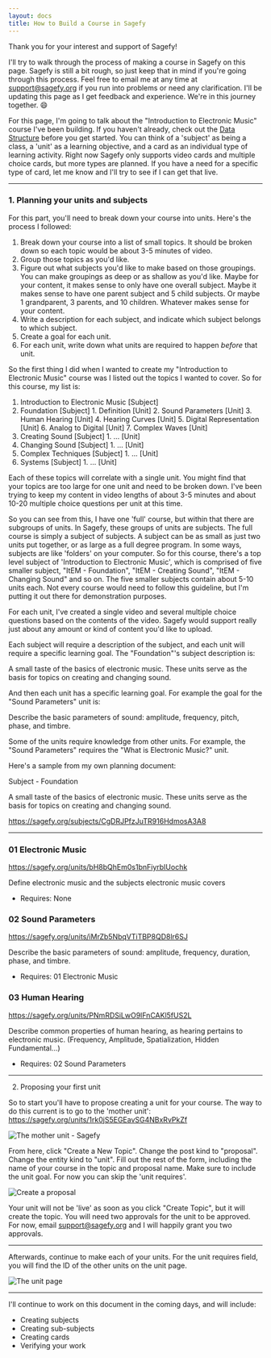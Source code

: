 ```yaml
---
layout: docs
title: How to Build a Course in Sagefy
---
```


Thank you for your interest and support of Sagefy!

I'll try to walk through the process of making a course in Sagefy on this page. Sagefy is still a bit rough, so just keep that in mind if you're going through this process. Feel free to email me at any time at <support@sagefy.org> if you run into problems or need any clarification. I'll be updating this page as I get feedback and experience. We're in this journey together. :smile:

For this page, I'm going to talk about the "Introduction to Electronic Music" course I've been building. If you haven't already, check out the [Data Structure](Data-Structure) before you get started. You can think of a 'subject' as being a class, a 'unit' as a learning objective, and a card as an individual type of learning activity. Right now Sagefy only supports video cards and multiple choice cards, but more types are planned. If you have a need for a specific type of card, let me know and I'll try to see if I can get that live.

-----

### 1. Planning your units and subjects

For this part, you'll need to break down your course into units. Here's the process I followed:

1. Break down your course into a list of small topics. It should be broken down so each topic would be about 3-5 minutes of video.
2. Group those topics as you'd like.
3. Figure out what subjects you'd like to make based on those groupings. You can make groupings as deep or as shallow as you'd like. Maybe for your content, it makes sense to only have one overall subject. Maybe it makes sense to have one parent subject and 5 child subjects. Or maybe 1 grandparent, 3 parents, and 10 children. Whatever makes sense for your content.
4. Write a description for each subject, and indicate which subject belongs to which subject.
5. Create a goal for each unit.
6. For each unit, write down what units are required to happen *before* that unit.

So the first thing I did when I wanted to create my "Introduction to Electronic Music" course was I listed out the topics I wanted to cover. So for this course, my list is:

1. Introduction to Electronic Music [Subject]
  1. Foundation [Subject]
    1. Definition [Unit]
    2. Sound Parameters [Unit]
    3. Human Hearing [Unit]
    4. Hearing Curves [Unit]
    5. Digital Representation [Unit]
    6. Analog to Digital [Unit]
    7. Complex Waves [Unit]
  2. Creating Sound [Subject]
    1. ... [Unit]
  3. Changing Sound [Subject]
    1. ... [Unit]
  4. Complex Techniques [Subject]
    1. ... [Unit]
  5. Systems [Subject]
    1. ... [Unit]

Each of these topics will correlate with a single unit. You might find that your topics are too large for one unit and need to be broken down. I've been trying to keep my content in video lengths of about 3-5 minutes and about 10-20 multiple choice questions per unit at this time.

So you can see from this, I have one 'full' course, but within that there are subgroups of units. In Sagefy, these groups of units are subjects. The full course is simply a subject of subjects. A subject can be as small as just two units put together, or as large as a full degree program. In some ways, subjects are like 'folders' on your computer. So for this course, there's a top level subject of 'Introduction to Electronic Music', which is comprised of five smaller subject, "ItEM - Foundation", "ItEM - Creating Sound", "ItEM - Changing Sound" and so on. The five smaller subjects contain about 5-10 units each. Not every course would need to follow this guideline, but I'm putting it out there for demonstration purposes.

For each unit, I've created a single video and several multiple choice questions based on the contents of the video. Sagefy would support really just about any amount or kind of content you'd like to upload.

Each subject will require a description of the subject, and each unit will require a specific learning goal. The "Foundation"'s subject description is:

  A small taste of the basics of electronic music. These units serve as the basis for topics on creating and changing sound.

And then each unit has a specific learning goal. For example the goal for the "Sound Parameters" unit is:

  Describe the basic parameters of sound: amplitude, frequency, pitch, phase, and timbre.

Some of the units require knowledge from other units. For example, the "Sound Parameters" requires the "What is Electronic Music?" unit.

Here's a sample from my own planning document:


  Subject - Foundation

  A small taste of the basics of electronic music. These units serve as the basis for topics on creating and changing sound.

  https://sagefy.org/subjects/CgDRJPfzJuTR916HdmosA3A8

  -------

  ### 01 Electronic Music
  https://sagefy.org/units/bH8bQhEm0s1bnFiyrbIUochk

  Define electronic music and the subjects electronic music covers

  - Requires: None

  ### 02 Sound Parameters
  https://sagefy.org/units/iMrZb5NbqVTiTBP8QD8lr6SJ

  Describe the basic parameters of sound: amplitude, frequency, duration, phase, and timbre.

  - Requires: 01 Electronic Music

  ### 03 Human Hearing
  https://sagefy.org/units/PNmRDSiLwO9lFnCAKl5fUS2L

  Describe common properties of human hearing, as hearing pertains to electronic music. (Frequency, Amplitude, Spatialization, Hidden Fundamental...)

  - Requires: 02 Sound Parameters

------

2. Proposing your first unit

So to start you'll have to propose creating a unit for your course. The way to do this current is to go to the 'mother unit':
https://sagefy.org/units/1rk0jS5EGEavSG4NBxRvPkZf

![The mother unit - Sagefy](http://i.imgur.com/Sr584d0.png)

From here, click "Create a New Topic". Change the post kind to "proposal". Change the entity kind to "unit". Fill out the rest of the form, including the name of your course in the topic and proposal name. Make sure to include the unit goal. For now you can skip the 'unit requires'.

![Create a proposal](http://i.imgur.com/bH36ZLT.png)

Your unit will not be 'live' as soon as you click "Create Topic", but it will create the topic. You will need two approvals for the unit to be approved. For now, email <support@sagefy.org> and I will happily grant you two approvals.

------

Afterwards, continue to make each of your units. For the unit requires field, you will find the ID of the other units on the unit page.

![The unit page](http://i.imgur.com/SVDxt6s.png)

----------

I'll continue to work on this document in the coming days, and will include:

- Creating subjects
- Creating sub-subjects
- Creating cards
- Verifying your work
